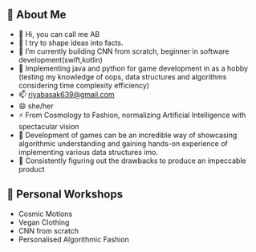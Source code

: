 
## 🐝 About Me
- 👋 Hi, you can call me AB 
- 👀 I try to shape ideas into facts. 
- 🌱 I’m currently building CNN from scratch, beginner in software development(swift,kotlin)
- 🦚 Implementing java and python for game development in as a hobby (testing my knowledge of oops, data structures and algorithms considering time complexity efficiency) 
- 📫 riyabasak639@gmail.com 
- 😄 she/her
- ⚡ From Cosmology to Fashion, normalizing Artificial Intelligence with spectacular vision 
- 🪸 Development of games can be an incredible way of showcasing algorithmic understanding and gaining hands-on experience of implementing various data structures imo.
- 🪷 Consistently figuring out the drawbacks to produce an impeccable product

## 🔨 Personal Workshops

- Cosmic Motions 
- Vegan Clothing 
- CNN from scratch 
- Personalised Algorithmic Fashion  
 
